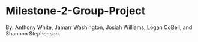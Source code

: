 # Milestone-2-Group-Project

By: Anthony White, Jamarr Washington, Josiah Williams, Logan CoBell, and Shannon Stephenson.
